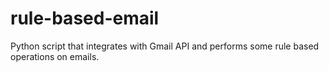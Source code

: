 # rule-based-email
Python script that integrates with Gmail API and performs some rule based operations on emails.
